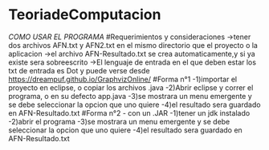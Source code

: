 # TeoriadeComputacion

*COMO USAR EL PROGRAMA*
#Requerimientos y consideraciones
->tener dos archivos AFN.txt y AFN2.txt en el mismo directorio que el proyecto o la aplicacion
->el archivo AFN-Resultado.txt se crea automaticamente,y si ya existe sera sobreescrito
->El lenguaje de entrada en el que deben estar los txt de entrada es Dot y puede verse desde https://dreampuf.github.io/GraphvizOnline/
#Forma n°1
-1)importar el proyecto en eclipse, o copiar los archivos .java
-2)Abrir eclipse y correr el programa, o en su defecto app.java
-3)se mostrara un menu emergente y se debe seleccionar la opcion que uno quiere
-4)el resultado sera guardado en AFN-Resultado.txt
#Forma n°2 - con un .JAR
-1)tener un jdk instalado
-2)abrir el programa
-3)se mostrara un menu emergente y se debe seleccionar la opcion que uno quiere
-4)el resultado sera guardado en AFN-Resultado.txt
